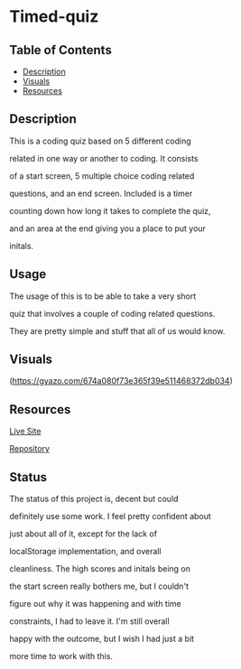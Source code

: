 # Timed-quiz

## Table of Contents
- [Description](#description)
- [Visuals](#visuals)
- [Resources](#resources)

## Description

This is a coding quiz based on 5 different coding

related in one way or another to coding. It consists

of a start screen, 5 multiple choice coding related

questions, and an end screen. Included is a timer 

counting down how long it takes to complete the quiz, 

and an area at the end giving you a place to put your

initals.

## Usage

The usage of this is to be able to take a very short 

quiz that involves a couple of coding related questions.

They are pretty simple and stuff that all of us would know.

## Visuals
(https://gyazo.com/674a080f73e365f39e511468372db034)

## Resources

[Live Site](https://nicklthompson.github.io/password-randomizer/)

[Repository](https://github.com/NickLThompson/password-randomizer)

## Status

The status of this project is, decent but could

definitely use some work. I feel pretty confident about 

just about all of it, except for the lack of 

localStorage implementation, and overall 

cleanliness. The high scores and initals being on

the start screen really bothers me, but I couldn't

figure out why it was happening and with time 

constraints, I had to leave it. I'm still overall 

happy with the outcome, but I wish I had just a bit

more time to work with this.